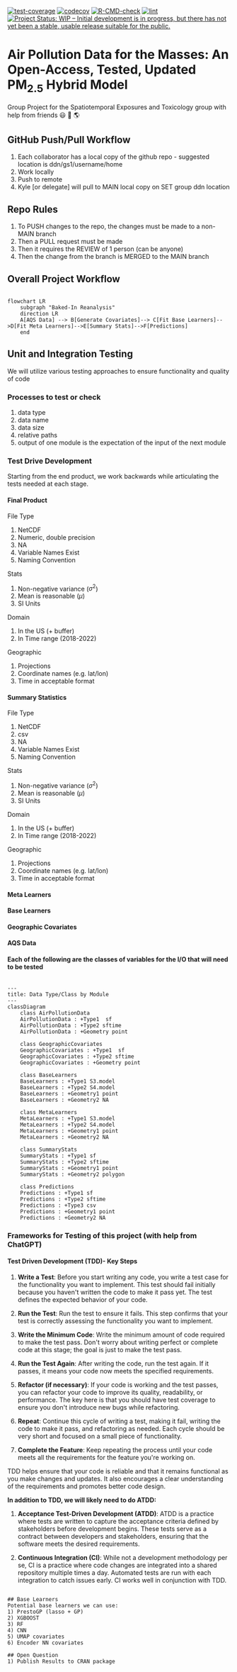 [![test-coverage](https://github.com/Spatiotemporal-Exposures-and-Toxicology/NRTAPmodel/actions/workflows/test-coverage.yaml/badge.svg)](https://github.com/Spatiotemporal-Exposures-and-Toxicology/NRTAPmodel/actions/workflows/test-coverage.yaml)
[![codecov](https://codecov.io/gh/Spatiotemporal-Exposures-and-Toxicology/NRTAPmodel/graph/badge.svg?token=T6QZW69X55)](https://codecov.io/gh/Spatiotemporal-Exposures-and-Toxicology/NRTAPmodel)
[![R-CMD-check](https://github.com/Spatiotemporal-Exposures-and-Toxicology/NRTAPmodel/actions/workflows/check-standard.yaml/badge.svg)](https://github.com/Spatiotemporal-Exposures-and-Toxicology/NRTAPmodel/actions/workflows/check-standard.yaml)
[![lint](https://github.com/Spatiotemporal-Exposures-and-Toxicology/NRTAPmodel/actions/workflows/lint.yaml/badge.svg)](https://github.com/Spatiotemporal-Exposures-and-Toxicology/NRTAPmodel/actions/workflows/lint.yaml)
[![Project Status: WIP – Initial development is in progress, but there has not yet been a stable, usable release suitable for the public.](https://www.repostatus.org/badges/latest/wip.svg)](https://www.repostatus.org/#wip)
# Air Pollution Data for the Masses: An Open-Access, Tested, Updated PM<sub>2.5</sub> Hybrid Model 
 Group Project for the Spatiotemporal Exposures and Toxicology group with help from friends :smiley: :cowboy_hat_face: :earth_americas:

## GitHub Push/Pull Workflow
1) Each collaborator has a local copy of the github repo - suggested location is ddn/gs1/username/home
2) Work locally
3) Push to remote
4) Kyle [or delegate] will pull to MAIN local copy on SET group ddn location

## Repo Rules 
1) To PUSH changes to the repo, the changes must be made to a non-MAIN branch
2) Then a PULL request must be made
3) Then it requires the REVIEW of 1 person (can be anyone)
4) Then the change from the branch is MERGED to the MAIN branch
   
## Overall Project Workflow

```mermaid

flowchart LR
    subgraph "Baked-In Reanalysis"
    direction LR
    A[AQS Data] --> B[Generate Covariates]--> C[Fit Base Learners]-->D[Fit Meta Learners]-->E[Summary Stats]-->F[Predictions]
    end
```
##  Unit and Integration Testing 

We will utilize various testing approaches to ensure functionality and quality of code

### Processes to test or check 
1) data type
2) data name
3) data size
4) relative paths
5) output of one module is the expectation of the input of the next module

### Test Drive Development
Starting from the end product, we work backwards while articulating the tests needed at each stage.

#### Final Product
File Type
1. NetCDF
2. Numeric, double precision
3. NA
4. Variable Names Exist
5. Naming Convention

Stats 
1. Non-negative variance ($\sigma^2$)
2. Mean is reasonable ($\mu$)
3. SI Units

Domain 
1. In the US (+ buffer)
2. In Time range (2018-2022)

Geographic 
1. Projections
2. Coordinate names (e.g. lat/lon)
3. Time in acceptable format 
#### Summary Statistics
File Type
1. NetCDF
2. csv
3. NA
4. Variable Names Exist
5. Naming Convention

Stats 
1. Non-negative variance ($\sigma^2$)
2. Mean is reasonable ($\mu$)
3. SI Units

Domain 
1. In the US (+ buffer)
2. In Time range (2018-2022)

Geographic 
1. Projections
2. Coordinate names (e.g. lat/lon)
3. Time in acceptable format
   
#### Meta Learners

#### Base Learners

#### Geographic Covariates

#### AQS Data
    

#### Each of the following are the classes of variables for the I/O that will need to be tested

```mermaid

---
title: Data Type/Class by Module
---
classDiagram
    class AirPollutionData
    AirPollutionData : +Type1  sf
    AirPollutionData : +Type2 sftime
    AirPollutionData : +Geometry point

    class GeographicCovariates
    GeographicCovariates : +Type1  sf
    GeographicCovariates : +Type2 sftime
    GeographicCovariates : +Geometry point

    class BaseLearners
    BaseLearners : +Type1 S3.model
    BaseLearners : +Type2 S4.model
    BaseLearners : +Geometry1 point
    BaseLearners : +Geometry2 NA

    class MetaLearners
    MetaLearners : +Type1 S3.model
    MetaLearners : +Type2 S4.model
    MetaLearners : +Geometry1 point
    MetaLearners : +Geometry2 NA

    class SummaryStats
    SummaryStats : +Type1 sf
    SummaryStats : +Type2 sftime
    SummaryStats : +Geometry1 point
    SummaryStats : +Geometry2 polygon

    class Predictions
    Predictions : +Type1 sf
    Predictions : +Type2 sftime
    Predictions : +Type3 csv
    Predictions : +Geometry1 point
    Predictions : +Geometry2 NA

```

### Frameworks for Testing of this project (with help from ChatGPT)

#### Test Driven Development (TDD)- Key Steps
1. **Write a Test**: Before you start writing any code, you write a test case for the functionality you want to implement. This test should fail initially because you haven't written the code to make it pass yet. The test defines the expected behavior of your code.

2. **Run the Test**: Run the test to ensure it fails. This step confirms that your test is correctly assessing the functionality you want to implement.

3. **Write the Minimum Code**: Write the minimum amount of code required to make the test pass. Don't worry about writing perfect or complete code at this stage; the goal is just to make the test pass.

4. **Run the Test Again**: After writing the code, run the test again. If it passes, it means your code now meets the specified requirements.

5. **Refactor (if necessary)**: If your code is working and the test passes, you can refactor your code to improve its quality, readability, or performance. The key here is that you should have test coverage to ensure you don't introduce new bugs while refactoring.

6. **Repeat**: Continue this cycle of writing a test, making it fail, writing the code to make it pass, and refactoring as needed. Each cycle should be very short and focused on a small piece of functionality.

7. **Complete the Feature**: Keep repeating the process until your code meets all the requirements for the feature you're working on.

TDD helps ensure that your code is reliable and that it remains functional as you make changes and updates. It also encourages a clear understanding of the requirements and promotes better code design.

**In addition to TDD, we will likely need to do ATDD:**

1. **Acceptance Test-Driven Development (ATDD)**: ATDD is a practice where tests are written to capture the acceptance criteria defined by stakeholders before development begins. These tests serve as a contract between developers and stakeholders, ensuring that the software meets the desired requirements.

2. **Continuous Integration (CI)**: While not a development methodology per se, CI is a practice where code changes are integrated into a shared repository multiple times a day. Automated tests are run with each integration to catch issues early. CI works well in conjunction with TDD.


```

## Base Learners 
Potential base learners we can use: 
1) PrestoGP (lasso + GP)
2) XGBOOST
3) RF
4) CNN
5) UMAP covariates
6) Encoder NN covariates

## Open Question
1) Publish Results to CRAN package



